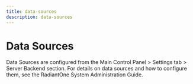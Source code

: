 ```yaml
---
title: data-sources
description: data-sources
---
```

         
# Data Sources

Data Sources are configured from the Main Control Panel > Settings tab > Server Backend section. For details on data sources and how to configure them, see the RadiantOne System Administration Guide.
